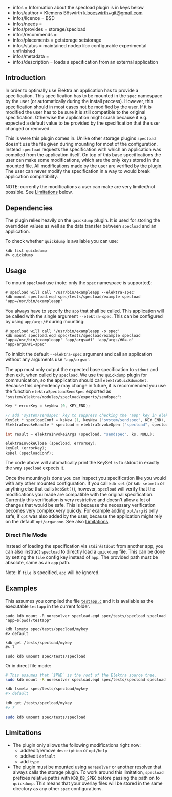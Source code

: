 - infos = Information about the specload plugin is in keys below
- infos/author = Klemens Böswirth <k.boeswirth+git@gmail.com>
- infos/licence = BSD
- infos/needs =
- infos/provides = storage/specload
- infos/recommends =
- infos/placements = getstorage setstorage
- infos/status = maintained nodep libc configurable experimental unfinished
- infos/metadata =
- infos/description = loads a specification from an external application

## Introduction

In order to optimally use Elektra an application has to provide a specification. This specification has to be mounted in the `spec`
namespace by the user (or automatically during the install process). However, this specification should in most cases not be modified by
the user. If it is modified the user has to be sure it is still compatible to the original specification. Otherwise the application might
crash because it e.g. expected a default value to be provided by the specification that the user changed or removed.

This is were this plugin comes in. Unlike other storage plugins `specload` doesn't use the file given during mounting for most of the
configuration. Instead `specload` requests the specification with which an application was compiled from the application itself. On top
of this base specifications the user can make some modifications, which are the only keys stored in the mounted file. All modifications
made by the user are verified by the plugin. The user can never modify the specification in a way to would break application compatibility.

NOTE: currently the modifications a user can make are very limited/not possible. See [Limitations](#limitations) below.

## Dependencies

The plugin relies heavily on the `quickdump` plugin. It is used for storing the overridden values as well as the data transfer between
`specload` and an application.

To check whether `quickdump` is available you can use:

```
kdb list quickdump
#> quickdump
```

## Usage

To mount `specload` use (note: only the `spec` namespace is supported):

```
# specload will call '/usr/bin/exampleapp --elektra-spec'
kdb mount specload.eqd spec/tests/specload/example specload 'app=/usr/bin/exampleapp'
```

You always have to specify the `app` that shall be called. This application will be called with the single argument `--elektra-spec`. This
can be configured by using `app/args/#` during mounting:

```
# specload will call '/usr/bin/exampleapp -o spec'
kdb mount specload.eqd spec/tests/specload/example specload 'app=/usr/bin/exampleapp' 'app/args=#1' 'app/args/#0=-o' 'app/args/#1=spec'
```

To inhibit the default `--elektra-spec` argument and call an application without any arguments use `'app/args='`.

The app must only output the expected base specification to `stdout` and then exit, when called by `specload`. We use the `quickdump` plugin
for communication, so the application should call `elektraQuickdumpSet`. Because this dependency may change in future, it is recommended
you use the function `elektraSpecloadSendSpec` exported as `"system/elektra/modules/specload/exports/sendspec"`:

```c
Key * errorKey = keyNew (0, KEY_END);

// add 'system/sendspec' key to suppress checking the 'app' key in elektraSpecloadOpen
KeySet * specloadConf = ksNew (1, keyNew ("system/sendspec", KEY_END), KS_END);
ElektraInvokeHandle * specload = elektraInvokeOpen ("specload", specloadConf, errorKey);

int result = elektraInvoke2Args (specload, "sendspec", ks, NULL);

elektraInvokeClose (specload, errorKey);
keyDel (errorKey);
ksDel (specloadConf);
```

The code above will automatically print the KeySet `ks` to stdout in exactly the way `specload` expects it.

Once the mounting is done you can inspect you specification like you would with any other mounted configuration. If you call `kdb set`
(or `kdb setmeta` or anything else that calls `kdbSet()`), however, `specload` will verify that the modifications you made are compatible
with the original specification. Currently this verification is very restrictive and doesn't allow a lot of changes that would be safe.
This is because the necessary verification becomes very complex very quickly. For example adding `opt/arg` is only safe, if `opt` was also
added by the user, because the application might rely on the default `opt/arg=none`. See also [Limitations](#limitations).

### Direct File Mode

Instead of loading the specification via `stdin`/`stdout` from another app, you can also instruct `specload` to directly
load a `quickdump` file. This can be done by setting the `file` config key instead of `app`. The provided path must be
absolute, same as an `app` path.

Note: If `file` is specified, `app` will be ignored.

## Examples

This assumes you compiled the file [`testapp.c`](testapp.c) and it is available as the executable `testapp` in the current folder.

```
sudo kdb mount -R noresolver specload.eqd spec/tests/specload specload "app=$(pwd)/testapp"

kdb lsmeta spec/tests/specload/mykey
#> default

kdb get /tests/specload/mykey
#> 7

sudo kdb umount spec/tests/specload

```

Or in direct file mode:

```sh
# This assumes that `$PWD` is the root of the Elektra source tree.
sudo kdb mount -R noresolver specload.eqd spec/tests/specload specload "file=$(pwd)/src/plugins/specload/specload/spec.quickdump"

kdb lsmeta spec/tests/specload/mykey
#> default

kdb get /tests/specload/mykey
#> 7

sudo kdb umount spec/tests/specload
```

## Limitations

- The plugin only allows the following modifications right now:
  - add/edit/remove `description` or `opt/help`
  - add/edit `default`
  - add `type`
- The plugin must be mounted using `noresolver` or another resolver that always calls the storage plugin. To work around
  this limitation, `specload` prefixes relative paths with `KDB_DB_SPEC` before passing the path on to `quickdump`. This
  means that your overlay files will be stored in the same directory as any other `spec` configurations.
